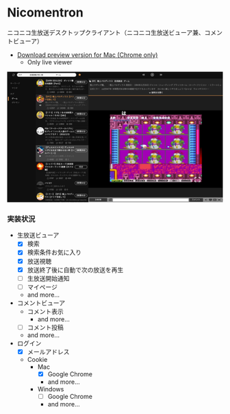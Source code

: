 # Nicomentron
ニコニコ生放送デスクトップクライアント（ニコニコ生放送ビューア兼、コメントビューア）

- [Download preview version for Mac (Chrome only)](https://github.com/tsuwatch/nicomentron/releases/download/v0.1.0/nicomentron-darwin-x64.zip)
  - Only live viewer

![](/screenshots/preview.jpg)

### 実装状況

- 生放送ビューア
  - [x] 検索
  - [x] 検索条件お気に入り 
  - [x] 放送視聴
  - [x] 放送終了後に自動で次の放送を再生
  - [ ] 生放送開始通知
  - [ ] マイページ
  - and more...
- コメントビューア
  - コメント表示
    - and more...
  - [ ] コメント投稿
  - and more...
- ログイン
  - [x] メールアドレス
  - Cookie
    - Mac
      - [x] Google Chrome
      - and more...
    - Windows
      - [ ] Google Chrome
      - and more...
